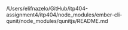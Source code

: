 /Users/elifnazelo/GitHub/itp404-assignment4/itp404/node_modules/ember-cli-qunit/node_modules/qunitjs/README.md